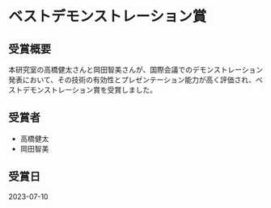 # ベストデモンストレーション賞

## 受賞概要

本研究室の高橋健太さんと岡田智美さんが、国際会議でのデモンストレーション発表において、その技術の有効性とプレゼンテーション能力が高く評価され、ベストデモンストレーション賞を受賞しました。

## 受賞者

- 高橋健太
- 岡田智美

## 受賞日

2023-07-10

